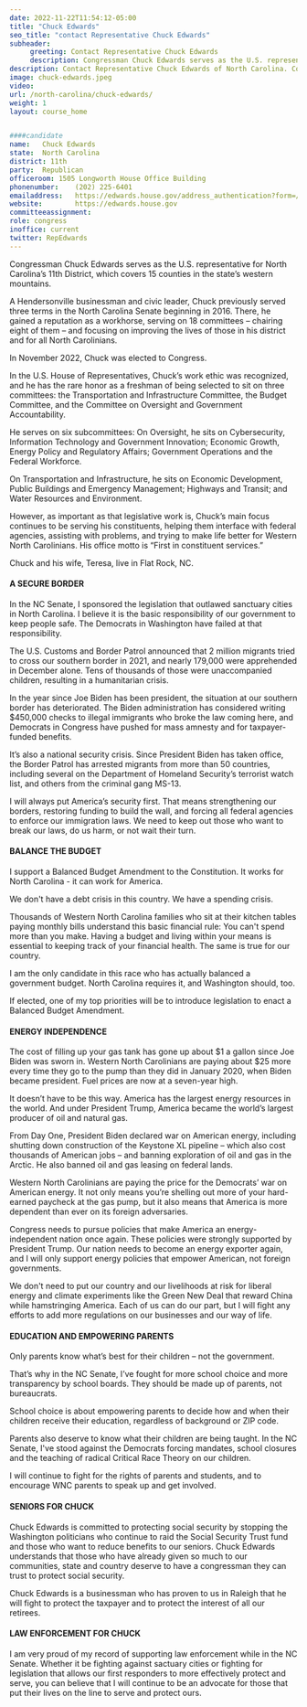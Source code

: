 ```yaml
---
date: 2022-11-22T11:54:12-05:00
title: "Chuck Edwards"
seo_title: "contact Representative Chuck Edwards"
subheader:
     greeting: Contact Representative Chuck Edwards 
     description: Congressman Chuck Edwards serves as the U.S. representative for North Carolina’s 11th District, which covers 15 counties in the state’s western mountains.
description: Contact Representative Chuck Edwards of North Carolina. Contact information for Chuck Edwards includes email address, phone number, and mailing address.
image: chuck-edwards.jpeg
video: 
url: /north-carolina/chuck-edwards/
weight: 1
layout: course_home


####candidate
name:	Chuck Edwards
state:	North Carolina
district: 11th
party:	Republican
officeroom:	1505 Longworth House Office Building
phonenumber:	(202) 225-6401
emailaddress:	https://edwards.house.gov/address_authentication?form=/contact
website:		https://edwards.house.gov
committeeassignment: 
role: congress
inoffice: current
twitter: RepEdwards
---
```

Congressman Chuck Edwards serves as the U.S. representative for North Carolina’s 11th District, which covers 15 counties in the state’s western mountains.

A Hendersonville businessman and civic leader, Chuck previously served three terms in the North Carolina Senate beginning in 2016. There, he gained a reputation as a workhorse, serving on 18 committees – chairing eight of them – and focusing on improving the lives of those in his district and for all North Carolinians.

In November 2022, Chuck was elected to Congress.

In the U.S. House of Representatives, Chuck’s work ethic was recognized, and he has the rare honor as a freshman of being selected to sit on three committees: the Transportation and Infrastructure Committee, the Budget Committee, and the Committee on Oversight and Government Accountability.

He serves on six subcommittees: On Oversight, he sits on Cybersecurity, Information Technology and Government Innovation; Economic Growth, Energy Policy and Regulatory Affairs; Government Operations and the Federal Workforce.

On Transportation and Infrastructure, he sits on Economic Development, Public Buildings and Emergency Management; Highways and Transit; and Water Resources and Environment.

However, as important as that legislative work is, Chuck’s main focus continues to be serving his constituents, helping them interface with federal agencies, assisting with problems, and trying to make life better for Western North Carolinians. His office motto is “First in constituent services.”

Chuck and his wife, Teresa, live in Flat Rock, NC.

#### A SECURE BORDER
In the NC Senate, I sponsored the legislation that outlawed sanctuary cities in North Carolina. I believe it is the basic responsibility of our government to keep people safe. The Democrats in Washington have failed at that responsibility.

The U.S. Customs and Border Patrol announced that 2 million migrants tried to cross our southern border in 2021, and nearly 179,000 were apprehended in December alone. Tens of thousands of those were unaccompanied children, resulting in a humanitarian crisis.

In the year since Joe Biden has been president, the situation at our southern border has deteriorated. The Biden administration has considered writing $450,000 checks to illegal immigrants who broke the law coming here, and Democrats in Congress have pushed for mass amnesty and for taxpayer-funded benefits.

It’s also a national security crisis. Since President Biden has taken office, the Border Patrol has arrested migrants from more than 50 countries, including several on the Department of Homeland Security’s terrorist watch list, and others from the criminal gang MS-13.

I will always put America’s security first. That means strengthening our borders, restoring funding to build the wall, and forcing all federal agencies to enforce our immigration laws. We need to keep out those who want to break our laws, do us harm, or not wait their turn.

#### BALANCE THE BUDGET
I support a Balanced Budget Amendment to the Constitution. It works for North Carolina - it can work for America.

We don't have a debt crisis in this country. We have a spending crisis.

Thousands of Western North Carolina families who sit at their kitchen tables paying monthly bills understand this basic financial rule: You can't spend more than you make. Having a budget and living within your means is essential to keeping track of your financial health. The same is true for our country.

I am the only candidate in this race who has actually balanced a government budget. North Carolina requires it, and Washington should, too.

If elected, one of my top priorities will be to introduce legislation to enact a Balanced Budget Amendment.

#### ENERGY INDEPENDENCE
The cost of filling up your gas tank has gone up about $1 a gallon since Joe Biden was sworn in. Western North Carolinians are paying about $25 more every time they go to the pump than they did in January 2020, when Biden became president. Fuel prices are now at a seven-year high.

It doesn’t have to be this way. America has the largest energy resources in the world. And under President Trump, America became the world’s largest producer of oil and natural gas.

From Day One, President Biden declared war on American energy, including shutting down construction of the Keystone XL pipeline – which also cost thousands of American jobs – and banning exploration of oil and gas in the Arctic. He also banned oil and gas leasing on federal lands.

Western North Carolinians are paying the price for the Democrats’ war on American energy. It not only means you’re shelling out more of your hard-earned paycheck at the gas pump, but it also means that America is more dependent than ever on its foreign adversaries.

Congress needs to pursue policies that make America an energy-independent nation once again. These policies were strongly supported by President Trump. Our nation needs to become an energy exporter again, and I will only support energy policies that empower American, not foreign governments.

We don't need to put our country and our livelihoods at risk for liberal energy and climate experiments like the Green New Deal that reward China while hamstringing America. Each of us can do our part, but I will fight any efforts to add more regulations on our businesses and our way of life.

#### EDUCATION AND EMPOWERING PARENTS
Only parents know what’s best for their children – not the government.

That’s why in the NC Senate, I’ve fought for more school choice and more transparency by school boards. They should be made up of parents, not bureaucrats.

School choice is about empowering parents to decide how and when their children receive their education, regardless of background or ZIP code.

Parents also deserve to know what their children are being taught. In the NC Senate, I've stood against the Democrats forcing mandates, school closures and the teaching of radical Critical Race Theory on our children.

I will continue to fight for the rights of parents and students, and to encourage WNC parents to speak up and get involved.

#### SENIORS FOR CHUCK
Chuck Edwards is committed to protecting social security by stopping the Washington politicians who continue to raid the Social Security Trust fund and those who want to reduce benefits to our seniors.  Chuck Edwards understands that those who have already given so much to our communities, state and country deserve to have a congressman they can trust to protect social security. 

Chuck Edwards is a businessman who has proven to us in Raleigh that he will fight to protect the taxpayer and to protect the interest of all our retirees.  

#### LAW ENFORCEMENT FOR CHUCK
I am very proud of my record of supporting law enforcement while in the NC Senate.  Whether it be fighting against sactuary cities or fighting for legislation that allows our first responders to more effectively protect and serve, you can believe that I will continue to be an advocate for those that put their lives on the line to serve and protect ours.